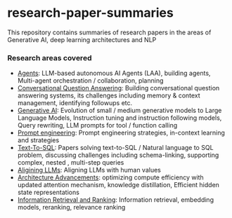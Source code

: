 # research-paper-summaries
This repository contains summaries of research papers in the areas of Generative AI, deep learning architectures and NLP

### Research areas covered 

* [Agents](Agentic_workflows): LLM-based autonomous AI Agents (LAA), building agents, Multi-agent orchestration / collaboration, planning
* [Conversational Question Answering](Conversational_Question_Answering): Building conversational question answering systems, its challenges including memory & context management, identifying followups etc.
* [Generative AI](Gen_AI): Evolution of small / medium generative models to Large Language Models, Instruction tuning and instruction following models, Query rewriting, LLM prompts for tool / function calling
* [Prompt engineering](Prompt_engg): Prompt engineering strategies, in-context learning and strategies
* [Text-To-SQL](Text_To_SQL): Papers solving  text-to-SQL / Natural language to SQL problem, discussing challenges including schema-linking, supporting complex, nested , multi-step queries
* [Aligining LLMs](aligning_llms): Aligning LLMs with human values
* [Architecture Advancements](architecture_advancements): optimizing compute efficiency with updated attention mechanism, knowledge distillation, Efficient hidden state representations
* [Information Retrieval and Ranking](information_retrieval_and_ranking): Information retrieval, embedding models, reranking, relevance ranking


